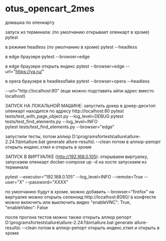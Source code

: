 # otus_opencart_2mes
домашка по опенкарту 

запуск из терминала:
(по умолчанию открывает опенкарт в хроме)
pytest

в режиме headless (по умолчанию в хроме)
pytest --headless  

в edge браузере
pytest --browser=edge

в edge браузере открыть яндекс
pytest --browser=edge --url="https://ya.ru/" 

в opera браузере в headlessflake
pytest --browser=opera --headless

--url="http://localhost:80"  (еще можно подставить айпи адрес вместо localhost)

ЗАПУСК НА ЛОКАЛЬНОЙ МАШИНЕ: запустить докер в докер-десктоп
опенкарт находится по адресу http://localhost:80
pytest tests/test_with_page_object.py  --log_level=DEBUG 
pytest tests/test_find_elements.py  --log_level=INFO  
pytest tests/test_find_elements.py  --browser="edge" 

запустили тесты, потом аллюр
D:\programsfortests\allure\allure-2.24.1\bin\allure.bat generate allure-results\ --clean
потом в аллюр-репорт открыть индекс.хтмл и открыть в хроме




ЗАПУСК В ВИРТУАЛКЕ (http://192.168.0.105): открываем виртуалку, запускаем опенкарт docker-compose up -d
на хосте запускаем из терминала 

pytest  --executor="192.168.0.105" --log_level=INFO  --remote=True --user="X" --password="XXXX"

по умолчанию будут в хроме. можно добавить  --browser="firefox"
на виртуалке можно открыть селеноид http://localhost:8080/ 
в конфтесте можно включить или выключить видео 
"enableVNC": True, "enableVideo": False

после прогона тестов можно также открыть аллюр репорт
D:\programsfortests\allure\allure-2.24.1\bin\allure.bat generate allure-results\ --clean
потом в аллюр-репорт открыть индекс.хтмл и открыть в хроме